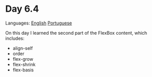 # Day 6.4

Languages: [English](https://github.com/mayusatori/trybe-exercises/blob/main/exercises/B6/6.4/README.en.md#day-64) [Portuguese](https://github.com/mayusatori/trybe-exercises/tree/main/exercises/B6/6.4#dia-64)

On this day I learned the second part of the FlexBox content, which includes:

- align-self
- order
- flex-grow
- flex-shrink
- flex-basis
